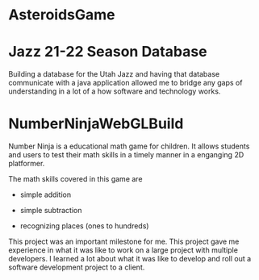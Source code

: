 # AsteroidsGame

# Jazz 21-22 Season Database 

Building a database for the Utah Jazz and having that database communicate with a java application allowed me to bridge any gaps of understanding in a lot of a how software and technology works. 




# NumberNinjaWebGLBuild

Number Ninja is a educational math game for children. It allows students and users to test their math skills in a timely manner in a enganging 2D platformer.

The math skills covered in this game are

- simple addition

- simple subtraction

- recognizing places (ones to hundreds)

This project was an important milestone for me. This project gave me experience in what it was like to work on a large project with multiple developers. I learned a lot about what it was like to develop and roll out a software development project to a client. 
